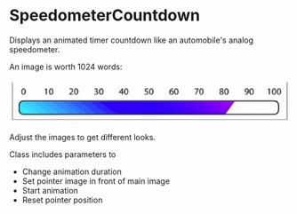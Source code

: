 # SpeedometerCountdown
Displays an animated timer countdown like an automobile's analog speedometer.

An image is worth 1024 words:

![speedometer sample](z_speedo-sample.gif)

Adjust the images to get different looks.

Class includes parameters to

* Change animation duration
* Set pointer image in front of main image
* Start animation
* Reset pointer position